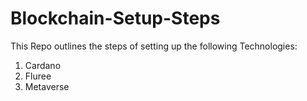 # Blockchain-Setup-Steps

This Repo outlines the steps of setting up the following Technologies:

1. Cardano 
2. Fluree
3. Metaverse
